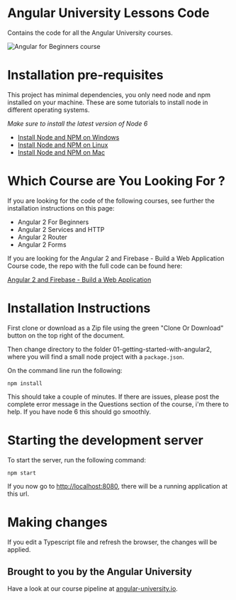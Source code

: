 # Angular University Lessons Code
Contains the code for all the Angular University courses.

![Angular for Beginners course](https://angular-academy.s3.amazonaws.com/thumbnails/angular2-for-beginners-small.png)

# Installation pre-requisites

This project has minimal dependencies, you only need node and npm installed on your machine.  These are some tutorials to install node in different operating systems. 

*Make sure to install the latest version of Node 6*

- [Install Node and NPM on Windows](https://www.youtube.com/watch?v=8ODS6RM6x7g)
- [Install Node and NPM on Linux](https://www.youtube.com/watch?v=yUdHk-Dk_BY)
- [Install Node and NPM on Mac](https://www.youtube.com/watch?v=Imj8PgG3bZU)


# Which Course are You Looking For ?

If you are looking for the code of the following courses, see further the installation instructions on this page:

- Angular 2 For Beginners
- Angular 2 Services and HTTP
- Angular 2 Router
- Angular 2 Forms

If you are looking for the Angular 2 and Firebase - Build a Web Application Course code, the repo with the full code can be found here:

[Angular 2 and Firebase - Build a Web Application](https://github.com/angular-university/angular-firebase-app)

# Installation Instructions

First clone or download as a Zip file using the green "Clone Or Download" button on the top right of the document.

Then change directory to the folder 01-getting-started-with-angular2, where you will find a small node project with a `package.json`.

On the command line run the following:

    npm install
    
This should take a couple of minutes. If there are issues, please post the complete error message in the Questions section of the course, i'm there to help. If you have node 6 this should go smoothly. 

# Starting the development server

To start the server, run the following command:

    npm start

If you now go to [http://localhost:8080](http://localhost:8080), there will be a running application at this url. 

# Making changes

If you edit a Typescript file and refresh the browser, the changes will be applied.


## Brought to you by the Angular University

Have a look at our course pipeline at [angular-university.io](https://angular-university.io/).


